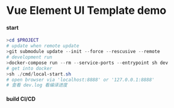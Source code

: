 # Vue Element UI Template demo

#### start

```powershell
>cd $PROJECT
# update when remote update
>git submodule update --init --force --rescusive --remote
# development run
>docker-compose run --rm --service-ports --entrypoint sh dev
# get into docker
>sh ./cmd/local-start.sh
# open browser via 'localhost:8888' or '127.0.0.1:8888'
# 查看 dev.log 看编译进度
```

#### build CI/CD
